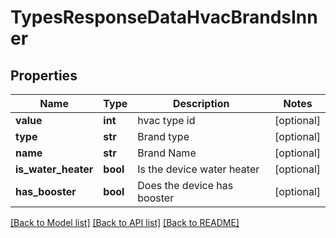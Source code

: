 # TypesResponseDataHvacBrandsInner

## Properties
Name | Type | Description | Notes
------------ | ------------- | ------------- | -------------
**value** | **int** | hvac type id | [optional] 
**type** | **str** | Brand type | [optional] 
**name** | **str** | Brand Name | [optional] 
**is_water_heater** | **bool** | Is the device water heater | [optional] 
**has_booster** | **bool** | Does the device has booster | [optional] 

[[Back to Model list]](../README.md#documentation-for-models) [[Back to API list]](../README.md#documentation-for-api-endpoints) [[Back to README]](../README.md)

